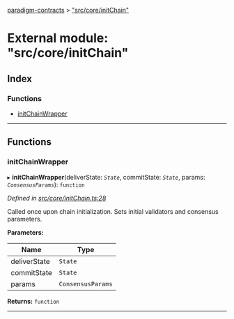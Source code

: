 [paradigm-contracts](../README.md) > ["src/core/initChain"](../modules/_src_core_initchain_.md)

# External module: "src/core/initChain"

## Index

### Functions

* [initChainWrapper](_src_core_initchain_.md#initchainwrapper)

---

## Functions

<a id="initchainwrapper"></a>

###  initChainWrapper

▸ **initChainWrapper**(deliverState: *`State`*, commitState: *`State`*, params: *`ConsensusParams`*): `function`

*Defined in [src/core/initChain.ts:28](https://github.com/paradigmfoundation/paradigmcore/blob/673c168/src/core/initChain.ts#L28)*

Called once upon chain initialization. Sets initial validators and consensus parameters.

**Parameters:**

| Name | Type |
| ------ | ------ |
| deliverState | `State` |
| commitState | `State` |
| params | `ConsensusParams` |

**Returns:** `function`

___

